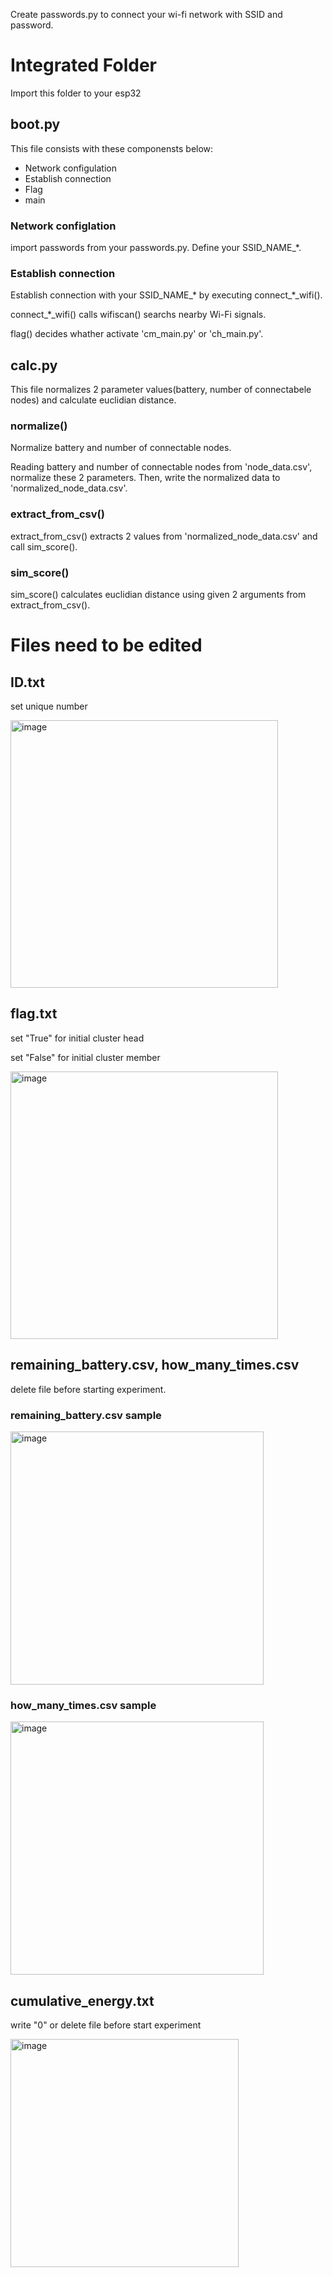 Create passwords.py to connect your wi-fi network with SSID and password.
# Integrated Folder
Import this folder to your esp32

## boot.py
This file consists with these componensts below:
- Network configulation
- Establish connection
- Flag
- main

### Network configlation
import passwords from your passwords.py. Define your SSID_NAME_*.

### Establish connection
Establish connection with your SSID_NAME_* by executing connect_*_wifi().

connect_*_wifi() calls wifiscan() searchs nearby Wi-Fi signals.

flag() decides whather activate 'cm_main.py' or 'ch_main.py'.

## calc.py
This file normalizes 2 parameter values(battery, number of connectabele nodes) and calculate euclidian distance.

### normalize()
Normalize battery and number of connectable nodes.

Reading battery and number of connectable nodes from 'node_data.csv', normalize these 2 parameters.
Then, write the normalized data to 'normalized_node_data.csv'.

### extract_from_csv()
extract_from_csv() extracts 2 values from 'normalized_node_data.csv' and call sim_score().

### sim_score()
sim_score() calculates euclidian distance using given 2 arguments from extract_from_csv().

# Files need to be edited
## ID.txt
set unique number

<img width="428" alt="image" src="https://github.com/user-attachments/assets/7b17d52f-69a0-4f93-b287-2510e6bab20f" />


## flag.txt
set "True" for initial cluster head

set "False" for initial cluster member

<img width="428" alt="image" src="https://github.com/user-attachments/assets/9f5edf7d-7572-424f-8bc6-955ff71a65b2" />


## remaining_battery.csv, how_many_times.csv
delete file before starting experiment.
### remaining_battery.csv sample
<img width="405" alt="image" src="https://github.com/user-attachments/assets/5c15f99e-46a8-4d6d-9f9d-039bfe1e05d6" />

### how_many_times.csv sample
<img width="405" alt="image" src="https://github.com/user-attachments/assets/9e4c77a5-3fe4-4c36-a050-c1aaffd2ddcf" />



## cumulative_energy.txt
write "0" or delete file before start experiment 

<img width="365" alt="image" src="https://github.com/user-attachments/assets/6587e861-6244-4e15-bc61-9b794abf0d40" />

